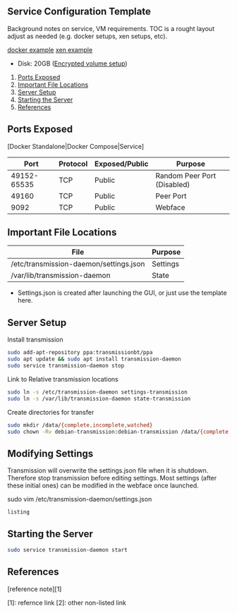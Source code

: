 Service Configuration Template
------------------------------
Background notes on service, VM requirements. TOC is a rought layout adjust as
needed (e.g. docker setups, xen setups, etc).

[docker example](gogs/README.md)
[xen example](../virtualization/vm-templates/steam-7-days-to-die/README.md)

* Disk: 20GB ([Encrypted volume setup](../operating-systems/ubuntu/16.04/server.md#creating-an-encrypted-volume))

1. [Ports Exposed](#ports-exposed)
1. [Important File Locations](#important-file-locations)
1. [Server Setup](#server-setup)
1. [Starting the Server](#starting-the-server)
1. [References](#references)

Ports Exposed
-------------
[Docker Standalone|Docker Compose|Service]

| Port        | Protocol | Exposed/Public | Purpose                     |
|-------------|----------|----------------|-----------------------------|
| 49152-65535 | TCP      | Public         | Random Peer Port (Disabled) |
| 49160       | TCP      | Public         | Peer Port                   |
| 9092        | TCP      | Public         | Webface                     |

Important File Locations
------------------------

| File                                      | Purpose  |
|-------------------------------------------|----------|
| /etc/transmission-daemon/settings.json    | Settings |
| /var/lib/transmission-daemon              | State    |
* Settings.json is created after launching the GUI, or just use the template
  here.

Server Setup
-------------
Install transmission

```bash
sudo add-apt-repository ppa:transmissionbt/ppa
sudo apt update && sudo apt install transmission-daemon
sudo service transmission-daemon stop
```

Link to Relative transmission locations
```bash
sudo ln -s /etc/transmission-daemon settings-transmission
sudo ln -s /var/lib/transmission-daemon state-transmission
```

Create directories for transfer
```bash
sudo mkdir /data/{complete,incomplete,watched}
sudo chown -Rv debian-transmission:debian-transmission /data/{complete,incomplete,watched}
```

Modifying Settings
------------------
Transmission will overwrite the settings.json file when it is shutdown. Therefore stop transmission before editing settings. Most settings (after these initial ones) can be modified in the webface once launched.

sudo vim /etc/transmission-daemon/settings.json
```vim
listing
```

Starting the Server
-------------------
```bash
sudo service transmission-daemon start
```

References
----------
[reference note][1]

[1]: refernce link
[2]: other non-listed link